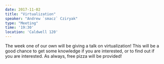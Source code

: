 ```yaml
---
date: 2017-11-02
title: "Virtualization"
speaker: "Andrew `smacz` Cziryak"
type: "Meeting"
time: '19:30'
location: 'Caldwell 120'
---
```


The week one of our own will be giving a talk on virtualization! This will be a good chance to get some knowledge if you are interested, or to find out if you are interested. As always, free pizza will be provided!
